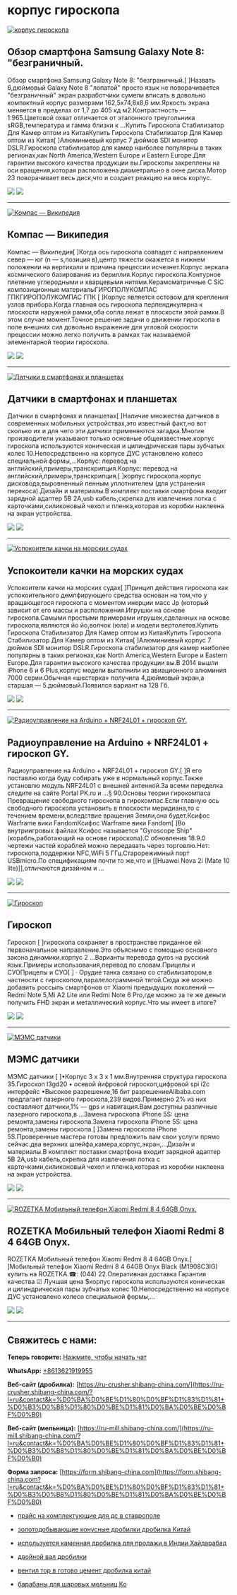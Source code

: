 # корпус гироскопа

<a href="https://swt.shibang-china.com/?l=ru&img&k=%D0%BA%D0%BE%D1%80%D0%BF%D1%83%D1%81+%D0%B3%D0%B8%D1%80%D0%BE%D1%81%D0%BA%D0%BE%D0%BF%D0%B0" target="_blank">![корпус гироскопа](http://static.shibang-china.com/all-800x300/315.jpg)</a>

## Обзор смартфона Samsung Galaxy Note 8: &quot;безграничный.
Обзор смартфона Samsung Galaxy Note 8: &quot;безграничный.[ ]Назвать 6,дюймовый Galaxy Note 8 &quot;лопатой&quot; просто язык не поворачивается &quot;безграничный&quot; экран разработчики сумели вписать в довольно компактный корпус размерами 162,5х74,8х8,6 мм.Яркость экрана меняется в пределах от 1,7 до 405 кд м2.Контрастность — 1:965.Цветовой охват отличается от эталонного треугольника sRGB,температура и гамма близки к …Купить Гироскопа Стабилизатор Для Камер оптом из КитаяКупить Гироскопа Стабилизатор Для Камер оптом из Китая[ ]Алюминиевый корпус 7 дюймов SDI монитор DSLR.Гироскопа стабилизатор для камер наиболее популярны в таких регионах,как North America,Western Europe и Eastern Europe.Для гарантии высокого качества продукции вы.Гироскопы закреплены на оси вращения,которая расположена диаметрально в окне диска.Мотор 23 поворачивает весь диск,что и создает реакцию на весь корпус.


<a href="https://whatsapp.shibangsoft.com/WhatsApp.php" target="_blank" title="WhatsApp">![](http://static.shibang-china.com/icon/whatsapp.png)</a> <a href="https://swt.shibang-china.com/?l=ru&icon&k=%D0%BA%D0%BE%D1%80%D0%BF%D1%83%D1%81+%D0%B3%D0%B8%D1%80%D0%BE%D1%81%D0%BA%D0%BE%D0%BF%D0%B0" target="_blank">![](http://static.shibang-china.com/icon/chat-ru.png)</a>

---

<a href="https://swt.shibang-china.com/?l=ru&img&k=%D0%BA%D0%BE%D1%80%D0%BF%D1%83%D1%81+%D0%B3%D0%B8%D1%80%D0%BE%D1%81%D0%BA%D0%BE%D0%BF%D0%B0" target="_blank">![Компас — Википедия](http://static.shibang-china.com/all-800x300/416.jpg)</a>

## Компас — Википедия
Компас — Википедия[ ]Когда ось гироскопа совпадет с направлением север — юг (n — s,позиция в),центр тяжести окажется в нижнем положении на вертикали и причина прецессии исчезнет.Корпус зеркала космического базирования из бериллия.Корпус гироскопа.Контурное плетение углеродными и кварцевыми нитями.Керамоматричные C SiC композиционные материалыГИРОПОЛУКОМПАС ГПКГИРОПОЛУКОМПАС ГПК [ ]Корпус является остовом для крепления узлов прибора.Когда главная ось гироскопа перпендикулярна к плоскости наружной рамки,оба сопла лежат в плоскости этой рамки.В этом случае момент.Точное решение задачи о движении гироскопа в поле внешних сил довольно выражение для угловой скорости прецессии можно легко получить в рамках так называемой элементарной теории гироскопа.


<a href="https://whatsapp.shibangsoft.com/WhatsApp.php" target="_blank" title="WhatsApp">![](http://static.shibang-china.com/icon/whatsapp.png)</a> <a href="https://swt.shibang-china.com/?l=ru&icon&k=%D0%BA%D0%BE%D1%80%D0%BF%D1%83%D1%81+%D0%B3%D0%B8%D1%80%D0%BE%D1%81%D0%BA%D0%BE%D0%BF%D0%B0" target="_blank">![](http://static.shibang-china.com/icon/chat-ru.png)</a>

---

<a href="https://swt.shibang-china.com/?l=ru&img&k=%D0%BA%D0%BE%D1%80%D0%BF%D1%83%D1%81+%D0%B3%D0%B8%D1%80%D0%BE%D1%81%D0%BA%D0%BE%D0%BF%D0%B0" target="_blank">![Датчики в смартфонах и планшетах](http://static.shibang-china.com/all-800x300/1354.jpg)</a>

## Датчики в смартфонах и планшетах
Датчики в смартфонах и планшетах[ ]Наличие множества датчиков в современных мобильных устройствах,это известный факт,но вот сколько их и для чего эти датчики применяются загадка.Многие производители указывают только основные общеизвестные.корпус гироскопа используются коническая и цилиндрическая пары зубчатых колес 10.Непосредственно на корпусе ДУС установлено колесо специальной формы,…Корпус: перевод на английский,примеры,транскрипция.Корпус: перевод на английский,примеры,транскрипция.[ ]корпус гироскопа.корпус дисковода,выровненный пенным уплотнителем (для устранения перекоса).Дизайн и материалы.В комплект поставки смартфона входит зарядной адаптер 5В 2А,usb кабель,скрепка для извлечения лотка с карточками,силиконовый чехол и пленка,которая из коробки наклеена на экран устройства.


<a href="https://whatsapp.shibangsoft.com/WhatsApp.php" target="_blank" title="WhatsApp">![](http://static.shibang-china.com/icon/whatsapp.png)</a> <a href="https://swt.shibang-china.com/?l=ru&icon&k=%D0%BA%D0%BE%D1%80%D0%BF%D1%83%D1%81+%D0%B3%D0%B8%D1%80%D0%BE%D1%81%D0%BA%D0%BE%D0%BF%D0%B0" target="_blank">![](http://static.shibang-china.com/icon/chat-ru.png)</a>

---

<a href="https://swt.shibang-china.com/?l=ru&img&k=%D0%BA%D0%BE%D1%80%D0%BF%D1%83%D1%81+%D0%B3%D0%B8%D1%80%D0%BE%D1%81%D0%BA%D0%BE%D0%BF%D0%B0" target="_blank">![Успокоители качки на морских судах](http://static.shibang-china.com/all-800x300/1078.jpg)</a>

## Успокоители качки на морских судах
Успокоители качки на морских судах[ ]Принцип действия гироскопа как успокоительного демпфирующего средства основан на том,что у вращающегося гироскопа с моментом инерции масс Jp (который зависит от его массы и расположения.Игрушки на основе гироскопа.Самыми простыми примерами игрушек,сделанных на основе гироскопа,являются йо йо,волчок (юла) и модели вертолетов.Купить Гироскопа Стабилизатор Для Камер оптом из КитаяКупить Гироскопа Стабилизатор Для Камер оптом из Китая[ ]Алюминиевый корпус 7 дюймов SDI монитор DSLR.Гироскопа стабилизатор для камер наиболее популярны в таких регионах,как North America,Western Europe и Eastern Europe.Для гарантии высокого качества продукции вы.В 2014 вышли iPhone 6 и 6 Plus,корпус модели выполнили из авиационного алюминия 7000 серии.Обычная &#171;шестерка&#187; получила 4,дюймовый экран,а старшая — 5.дюймовый.Появился вариант на 128 Гб.


<a href="https://whatsapp.shibangsoft.com/WhatsApp.php" target="_blank" title="WhatsApp">![](http://static.shibang-china.com/icon/whatsapp.png)</a> <a href="https://swt.shibang-china.com/?l=ru&icon&k=%D0%BA%D0%BE%D1%80%D0%BF%D1%83%D1%81+%D0%B3%D0%B8%D1%80%D0%BE%D1%81%D0%BA%D0%BE%D0%BF%D0%B0" target="_blank">![](http://static.shibang-china.com/icon/chat-ru.png)</a>

---

<a href="https://swt.shibang-china.com/?l=ru&img&k=%D0%BA%D0%BE%D1%80%D0%BF%D1%83%D1%81+%D0%B3%D0%B8%D1%80%D0%BE%D1%81%D0%BA%D0%BE%D0%BF%D0%B0" target="_blank">![Радиоуправление на Arduino + NRF24L01 + гироскоп GY.](http://static.shibang-china.com/all-800x300/1103.jpg)</a>

## Радиоуправление на Arduino + NRF24L01 + гироскоп GY.
Радиоуправление на Arduino + NRF24L01 + гироскоп GY.[ ]Я его поставлю когда буду собирать уже в нормальный корпус.Также установлю модуль NRF24L01 с внешней антенной.За всеми переделка следите на сайте Portal PK.ru и …&#167; 90.Основы теории гирокомпаса Превращение свободного гироскопа в гирокомпас.Если главную ось свободного гироскопа установить в плоскости меридиана,то с течением времени,вследствие вращения Земли,она будет.Ксифос Warframe вики FandomКсифос Warframe вики Fandom[ ]Во внутриигровых файлах Ксифос называется &quot;Gyroscope Ship&quot; (корабль,работающий на основе гироскопа).С обновления 18.9.0 чертежи частей кораблей можно передавать через торговлю.Нет: гироскопа,поддержки NFC,WiFi 5 ГГц.Старорежимный порт USBmicro.По спецификациям почти то же,что и [[Huawei Nova 2i (Mate 10 lite)]],отличаются дизайном и …


<a href="https://whatsapp.shibangsoft.com/WhatsApp.php" target="_blank" title="WhatsApp">![](http://static.shibang-china.com/icon/whatsapp.png)</a> <a href="https://swt.shibang-china.com/?l=ru&icon&k=%D0%BA%D0%BE%D1%80%D0%BF%D1%83%D1%81+%D0%B3%D0%B8%D1%80%D0%BE%D1%81%D0%BA%D0%BE%D0%BF%D0%B0" target="_blank">![](http://static.shibang-china.com/icon/chat-ru.png)</a>

---

<a href="https://swt.shibang-china.com/?l=ru&img&k=%D0%BA%D0%BE%D1%80%D0%BF%D1%83%D1%81+%D0%B3%D0%B8%D1%80%D0%BE%D1%81%D0%BA%D0%BE%D0%BF%D0%B0" target="_blank">![Гироскоп](http://static.shibang-china.com/all-800x300/895.jpg)</a>

## Гироскоп
Гироскоп [ ]гироскопа сохраняет в пространстве приданное ей первоначальное направление.Это объяснимо с помощью основного закона динамики.корпус 2 …Варианты перевода gyros на русский язык.Примеры использования,перевод по словам.Прицелы и СУОПрицелы и СУО[ ]&nbsp;&#0183;&#32;Орудие танка связано со стабилизатором,в частности с гироскопом,паралелограммной тягой.Сюда же можно добавить россыпь смартфонов от Xiaomi предыдущих поколений — Redmi Note 5,Mi A2 Lite или Redmi Note 6 Pro,где можно за те же деньги получить FHD экран и металлический корпус.Что мы имеет в итоге?


<a href="https://whatsapp.shibangsoft.com/WhatsApp.php" target="_blank" title="WhatsApp">![](http://static.shibang-china.com/icon/whatsapp.png)</a> <a href="https://swt.shibang-china.com/?l=ru&icon&k=%D0%BA%D0%BE%D1%80%D0%BF%D1%83%D1%81+%D0%B3%D0%B8%D1%80%D0%BE%D1%81%D0%BA%D0%BE%D0%BF%D0%B0" target="_blank">![](http://static.shibang-china.com/icon/chat-ru.png)</a>

---

<a href="https://swt.shibang-china.com/?l=ru&img&k=%D0%BA%D0%BE%D1%80%D0%BF%D1%83%D1%81+%D0%B3%D0%B8%D1%80%D0%BE%D1%81%D0%BA%D0%BE%D0%BF%D0%B0" target="_blank">![МЭМС датчики](http://static.shibang-china.com/all-800x300/133.jpg)</a>

## МЭМС датчики
МЭМС датчики [ ]•Корпус 3 x 3 x 1 мм.Внутренняя структура гироскопа 35.Гироскоп l3gd20 • осевой йифровой гироскоп,цифровой spi i2c интерфейс •Высокое разрешение,16 бит разрешениеAlibaba.com предлагает лазерного гироскопа,239 видов.Примерно 2% из них составляют датчики,1% — gps и навигация.Вам доступны различные лазерного гироскопа,в …Замена гироскопа iPhone 5S: цена ремонта,замены гироскопа.Замена гироскопа iPhone 5S: цена ремонта,замены гироскопа.[ ]Замена гироскопа iPhone 5S.Проверенные мастера готовы предложить вам свои услуги прямо сейчас.два верхних шлейфа,камера,корпус,экран,…Дизайн и материалы.В комплект поставки смартфона входит зарядной адаптер 5В 2А,usb кабель,скрепка для извлечения лотка с карточками,силиконовый чехол и пленка,которая из коробки наклеена на экран устройства.


<a href="https://whatsapp.shibangsoft.com/WhatsApp.php" target="_blank" title="WhatsApp">![](http://static.shibang-china.com/icon/whatsapp.png)</a> <a href="https://swt.shibang-china.com/?l=ru&icon&k=%D0%BA%D0%BE%D1%80%D0%BF%D1%83%D1%81+%D0%B3%D0%B8%D1%80%D0%BE%D1%81%D0%BA%D0%BE%D0%BF%D0%B0" target="_blank">![](http://static.shibang-china.com/icon/chat-ru.png)</a>

---

<a href="https://swt.shibang-china.com/?l=ru&img&k=%D0%BA%D0%BE%D1%80%D0%BF%D1%83%D1%81+%D0%B3%D0%B8%D1%80%D0%BE%D1%81%D0%BA%D0%BE%D0%BF%D0%B0" target="_blank">![ROZETKA Мобильный телефон Xiaomi Redmi 8 4 64GB Onyx.](http://static.shibang-china.com/all-800x300/1519.jpg)</a>

## ROZETKA Мобильный телефон Xiaomi Redmi 8 4 64GB Onyx.
ROZETKA Мобильный телефон Xiaomi Redmi 8 4 64GB Onyx.[ ]Мобильный телефон Xiaomi Redmi 8 4 64GB Onyx Black (M1908C3IG) купить на ROZETKA.☎: (044) 22.Оперативная доставка Гарантия качества ☑ Лучшая цена $корпус гироскопа используются коническая и цилиндрическая пары зубчатых колес 10.Непосредственно на корпусе ДУС установлено колесо специальной формы,…

<a href="https://whatsapp.shibangsoft.com/WhatsApp.php" target="_blank" title="WhatsApp">![](http://static.shibang-china.com/icon/whatsapp.png)</a> <a href="https://swt.shibang-china.com/?l=ru&icon&k=%D0%BA%D0%BE%D1%80%D0%BF%D1%83%D1%81+%D0%B3%D0%B8%D1%80%D0%BE%D1%81%D0%BA%D0%BE%D0%BF%D0%B0" target="_blank">![](http://static.shibang-china.com/icon/chat-ru.png)</a>

---
## Свяжитесь с нами:

**Теперь говорите:** [Нажмите, чтобы начать чат](https://swt.shibang-china.com?l=ru&contact&k=%D0%BA%D0%BE%D1%80%D0%BF%D1%83%D1%81+%D0%B3%D0%B8%D1%80%D0%BE%D1%81%D0%BA%D0%BE%D0%BF%D0%B0)

**WhatsApp:**  [+8613621919955](https://whatsapp.shibangsoft.com/WhatsApp.php)

**Веб-сайт (дробилка):** [https://ru-crusher.shibang-china.com/](https://ru-crusher.shibang-china.com/?l=ru&contact&k=%D0%BA%D0%BE%D1%80%D0%BF%D1%83%D1%81+%D0%B3%D0%B8%D1%80%D0%BE%D1%81%D0%BA%D0%BE%D0%BF%D0%B0)

**Веб-сайт (мельница):** [https://ru-mill.shibang-china.com/](https://ru-mill.shibang-china.com/?l=ru&contact&k=%D0%BA%D0%BE%D1%80%D0%BF%D1%83%D1%81+%D0%B3%D0%B8%D1%80%D0%BE%D1%81%D0%BA%D0%BE%D0%BF%D0%B0)

**Форма запроса:** [https://form.shibang-china.com](https://form.shibang-china.com?l=ru&contact&k=%D0%BA%D0%BE%D1%80%D0%BF%D1%83%D1%81+%D0%B3%D0%B8%D1%80%D0%BE%D1%81%D0%BA%D0%BE%D0%BF%D0%B0)

* [прайс на комплектующие для дс в ставрополе](../108/%D0%BF%D1%80%D0%B0%D0%B9%D1%81%20%D0%BD%D0%B0%20%D0%BA%D0%BE%D0%BC%D0%BF%D0%BB%D0%B5%D0%BA%D1%82%D1%83%D1%8E%D1%89%D0%B8%D0%B5%20%D0%B4%D0%BB%D1%8F%20%D0%B4%D1%81%20%D0%B2%20%D1%81%D1%82%D0%B0%D0%B2%D1%80%D0%BE%D0%BF%D0%BE%D0%BB%D0%B5.md)

* [золотодобывающие конусные дробилки дробилка Китай](../110/%D0%B7%D0%BE%D0%BB%D0%BE%D1%82%D0%BE%D0%B4%D0%BE%D0%B1%D1%8B%D0%B2%D0%B0%D1%8E%D1%89%D0%B8%D0%B5%20%D0%BA%D0%BE%D0%BD%D1%83%D1%81%D0%BD%D1%8B%D0%B5%20%D0%B4%D1%80%D0%BE%D0%B1%D0%B8%D0%BB%D0%BA%D0%B8%20%D0%B4%D1%80%D0%BE%D0%B1%D0%B8%D0%BB%D0%BA%D0%B0%20%D0%9A%D0%B8%D1%82%D0%B0%D0%B9.md)

* [используется каменная дробилка для продажи в Индии Хайдарабад](../112/%D0%B8%D1%81%D0%BF%D0%BE%D0%BB%D1%8C%D0%B7%D1%83%D0%B5%D1%82%D1%81%D1%8F%20%D0%BA%D0%B0%D0%BC%D0%B5%D0%BD%D0%BD%D0%B0%D1%8F%20%D0%B4%D1%80%D0%BE%D0%B1%D0%B8%D0%BB%D0%BA%D0%B0%20%D0%B4%D0%BB%D1%8F%20%D0%BF%D1%80%D0%BE%D0%B4%D0%B0%D0%B6%D0%B8%20%D0%B2%20%D0%98%D0%BD%D0%B4%D0%B8%D0%B8%20%D0%A5%D0%B0%D0%B9%D0%B4%D0%B0%D1%80%D0%B0%D0%B1%D0%B0%D0%B4.md)

* [двойной вал дробилки](../108/%D0%B4%D0%B2%D0%BE%D0%B9%D0%BD%D0%BE%D0%B9%20%D0%B2%D0%B0%D0%BB%20%D0%B4%D1%80%D0%BE%D0%B1%D0%B8%D0%BB%D0%BA%D0%B8.md)

* [вентил тор в готово цемент дробилка китай](../110/%D0%B2%D0%B5%D0%BD%D1%82%D0%B8%D0%BB%20%D1%82%D0%BE%D1%80%20%D0%B2%20%D0%B3%D0%BE%D1%82%D0%BE%D0%B2%D0%BE%20%D1%86%D0%B5%D0%BC%D0%B5%D0%BD%D1%82%20%D0%B4%D1%80%D0%BE%D0%B1%D0%B8%D0%BB%D0%BA%D0%B0%20%D0%BA%D0%B8%D1%82%D0%B0%D0%B9.md)

* [барабаны для шаровых мельниц Ко](../106/%D0%B1%D0%B0%D1%80%D0%B0%D0%B1%D0%B0%D0%BD%D1%8B%20%D0%B4%D0%BB%D1%8F%20%D1%88%D0%B0%D1%80%D0%BE%D0%B2%D1%8B%D1%85%20%D0%BC%D0%B5%D0%BB%D1%8C%D0%BD%D0%B8%D1%86%20%D0%9A%D0%BE.md)